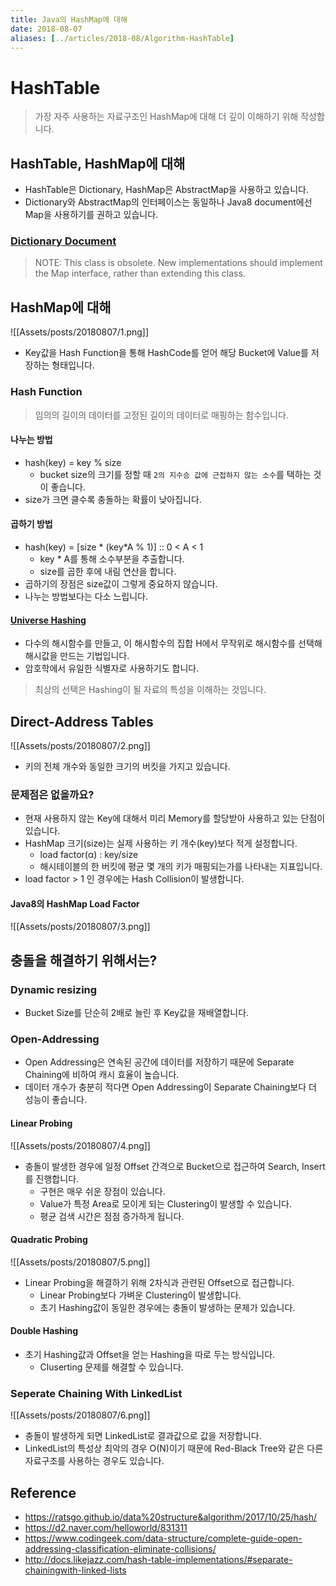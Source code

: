```yaml
---
title: Java의 HashMap에 대해
date: 2018-08-07
aliases: [../articles/2018-08/Algorithm-HashTable]
---
```

# HashTable
> 가장 자주 사용하는 자료구조인 HashMap에 대해 더 깊이 이해하기 위해 작성합니다.

## HashTable, HashMap에 대해
- HashTable은 Dictionary, HashMap은 AbstractMap을 사용하고 있습니다.
- Dictionary와 AbstractMap의 인터페이스는 동일하나 Java8 document에선 Map을 사용하기를 권하고 있습니다.

### [Dictionary Document](https://docs.oracle.com/javase/8/docs/api/java/util/Dictionary.html)
> NOTE: This class is obsolete. New implementations should implement the Map interface, rather than extending this class.



## HashMap에 대해
![[Assets/posts/20180807/1.png]]

- Key값을 Hash Function을 통해 HashCode를 얻어 해당 Bucket에 Value를 저장하는 형태입니다.

### Hash Function
> 임의의 길이의 데이터를 고정된 길이의 데이터로 매핑하는 함수입니다.

#### 나누는 방법
- hash(key) = key % size
  - bucket size의 크기를 정할 때 `2의 지수승 값에 근접하지 않는 소수`를 택하는 것이 좋습니다.
- size가 크면 클수록 충돌하는 확률이 낮아집니다.

#### 곱하기 방법
- hash(key) = [size * (key*A % 1)] :: 0 < A < 1
  - key * A를 통해 소수부분을 추출합니다.
  - size를 곱한 후에 내림 연산을 합니다.
- 곱하기의 장점은 size값이 그렇게 중요하지 않습니다.
- 나누는 방법보다는 다소 느립니다.

#### [Universe Hashing](https://ko.wikipedia.org/wiki/%EC%9C%A0%EB%8B%88%EB%B2%84%EC%84%A4_%ED%95%B4%EC%8B%B1)
- 다수의 해시함수를 만들고, 이 해시함수의 집합 H에서 무작위로 해시함수를 선택해 해시값을 만드는 기법입니다.
- 암호학에서 유일한 식별자로 사용하기도 합니다.

> 최상의 선택은 Hashing이 될 자료의 특성을 이해하는 것입니다.

## Direct-Address Tables
![[Assets/posts/20180807/2.png]]
- 키의 전체 개수와 동일한 크기의 버킷을 가지고 있습니다.

### 문제점은 없을까요?
- 현재 사용하지 않는 Key에 대해서 미리 Memory를 할당받아 사용하고 있는 단점이 있습니다.
- HashMap 크기(size)는 실제 사용하는 키 개수(key)보다 적게 설정합니다.
  - load factor(α) : key/size
  - 해시테이블의 한 버킷에 평균 몇 개의 키가 매핑되는가를 나타내는 지표입니다.
- load factor > 1 인 경우에는 Hash Collision이 발생합니다.

#### Java8의 HashMap Load Factor
![[Assets/posts/20180807/3.png]]

## 충돌을 해결하기 위해서는?
### Dynamic resizing
- Bucket Size를 단순히 2배로 늘린 후 Key값을 재배열합니다.

### Open-Addressing
- Open Addressing은 연속된 공간에 데이터를 저장하기 때문에 Separate Chaining에 비하여 캐시 효율이 높습니다.
- 데이터 개수가 충분히 적다면 Open Addressing이 Separate Chaining보다 더 성능이 좋습니다.

#### Linear Probing
![[Assets/posts/20180807/4.png]]
- 충돌이 발생한 경우에 일정 Offset 간격으로 Bucket으로 접근하여 Search, Insert를 진행합니다.
  - 구현은 매우 쉬운 장점이 있습니다.
  - Value가 특정 Area로 모이게 되는 Clustering이 발생할 수 있습니다.
  - 평균 검색 시간은 점점 증가하게 됩니다.

#### Quadratic Probing
![[Assets/posts/20180807/5.png]]
- Linear Probing을 해결하기 위해 2차식과 관련된 Offset으로 접근합니다.
  - Linear Probing보다 가벼운 Clustering이 발생합니다.
  - 초기 Hashing값이 동일한 경우에는 충돌이 발생하는 문제가 있습니다.

#### Double Hashing
- 초기 Hashing값과 Offset을 얻는 Hashing을 따로 두는 방식입니다.
  - Cluserting 문제를 해결할 수 있습니다.

### Seperate Chaining With LinkedList
![[Assets/posts/20180807/6.png]]
- 충돌이 발생하게 되면 LinkedList로 결과값으로 값을 저장합니다.
- LinkedList의 특성상 최악의 경우 O(N)이기 때문에 Red-Black Tree와 같은 다른 자료구조를 사용하는 경우도 있습니다.

## Reference
- <https://ratsgo.github.io/data%20structure&algorithm/2017/10/25/hash/>
- <https://d2.naver.com/helloworld/831311>
- <https://www.codingeek.com/data-structure/complete-guide-open-addressing-classification-eliminate-collisions/>
- <http://docs.likejazz.com/hash-table-implementations/#separate-chainingwith-linked-lists>
